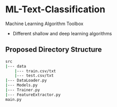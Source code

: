# ML-Text-Classification
Machine Learning Algorithm Toolbox
- Different shallow and deep learning algorithms

## Proposed Directory Structure

```sh
src
|--- data
    |--- train.csv/txt
    |--- test.csv/txt
|--- DataLoader.py
|--- Models.py
|--- Trainer.py
|--- FeatureExtractor.py
main.py
```